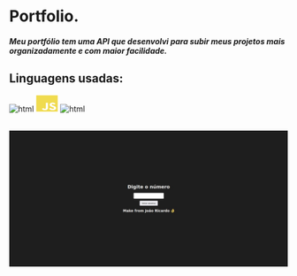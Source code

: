 # Portfolio.
##### Meu portfólio tem uma API que desenvolvi para subir meus projetos mais organizadamente e com maior facilidade. 

## Linguagens usadas:  
<div style="display: inline_block;">
   <img alt="html" height="30" width="40" src="https://cdn.jsdelivr.net/gh/devicons/devicon/icons/html5/html5-original.svg" />
   <img alt="Javascript" height="30" width="40" src="https://raw.githubusercontent.com/devicons/devicon/master/icons/javascript/javascript-plain.svg">
   <img alt="html" height="30" width="40" src="https://cdn.jsdelivr.net/gh/devicons/devicon/icons/sass/sass-original.svg" />
</div>

<br>
  
![Preview](https://github.com/progjoao/chatwhatsapp/blob/master/chatwhatsapp.jpeg)
